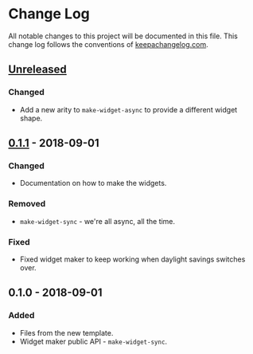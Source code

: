 # Change Log
All notable changes to this project will be documented in this file. This change log follows the conventions of [keepachangelog.com](http://keepachangelog.com/).

## [Unreleased]
### Changed
- Add a new arity to `make-widget-async` to provide a different widget shape.

## [0.1.1] - 2018-09-01
### Changed
- Documentation on how to make the widgets.

### Removed
- `make-widget-sync` - we're all async, all the time.

### Fixed
- Fixed widget maker to keep working when daylight savings switches over.

## 0.1.0 - 2018-09-01
### Added
- Files from the new template.
- Widget maker public API - `make-widget-sync`.

[Unreleased]: https://github.com/your-name/kafka-playground/compare/0.1.1...HEAD
[0.1.1]: https://github.com/your-name/kafka-playground/compare/0.1.0...0.1.1
